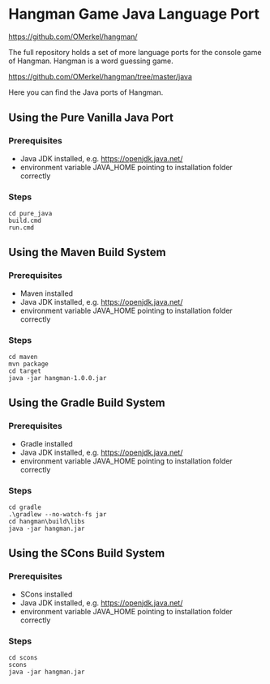 # Hangman Game Java Language Port

https://github.com/OMerkel/hangman/

The full repository holds a set of more language ports for the console game of Hangman. Hangman is a word guessing game.

https://github.com/OMerkel/hangman/tree/master/java

Here you can find the Java ports of Hangman.

## Using the Pure Vanilla Java Port

### Prerequisites

* Java JDK installed, e.g. https://openjdk.java.net/
* environment variable JAVA_HOME pointing to installation folder correctly

### Steps

```
cd pure_java
build.cmd
run.cmd
```

## Using the Maven Build System

### Prerequisites

* Maven installed
* Java JDK installed, e.g. https://openjdk.java.net/
* environment variable JAVA_HOME pointing to installation folder correctly

### Steps

```
cd maven
mvn package
cd target
java -jar hangman-1.0.0.jar
```

## Using the Gradle Build System

### Prerequisites

* Gradle installed
* Java JDK installed, e.g. https://openjdk.java.net/
* environment variable JAVA_HOME pointing to installation folder correctly

### Steps

```
cd gradle
.\gradlew --no-watch-fs jar
cd hangman\build\libs
java -jar hangman.jar
```

## Using the SCons Build System

### Prerequisites

* SCons installed
* Java JDK installed, e.g. https://openjdk.java.net/
* environment variable JAVA_HOME pointing to installation folder correctly

### Steps

```
cd scons
scons
java -jar hangman.jar
```
